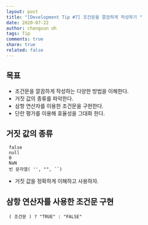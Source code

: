 ```yaml
---
layout: post
title: "[Development Tip #7] 조건문을 깔끔하게 작성하기 "
date: 2020-07-22
author: changsun oh
tags: Tip
comments: true
share: true
related: false
---
```


## 목표

- 조건문을 깔끔하게 작성하는 다양한 방법을 이해한다.
- 거짓 값의 종류를 파악한다.
- 삼항 연산자를 이용한 조건문을 구현한다.
- 단란 평가를 이용해 효율성을 그대화 한다.

## 거짓 값의 종류

```
 false
 null
 0
 NaN
 빈 문자열( '', "", ``)
```

* 거짓 값을 정확하게 이해하고 사용하자.

## 삼항 연산자를 사용한 조건문 구현

```
 ( 조건문 ) ? "TRUE" : "FALSE"
```



